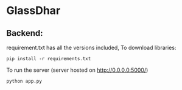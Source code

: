 # GlassDhar

## Backend:

requirement.txt has all the versions included, To download libraries:
```
pip install -r requirements.txt
```

To run the server (server hosted on http://0.0.0.0:5000/)
```
python app.py
```
